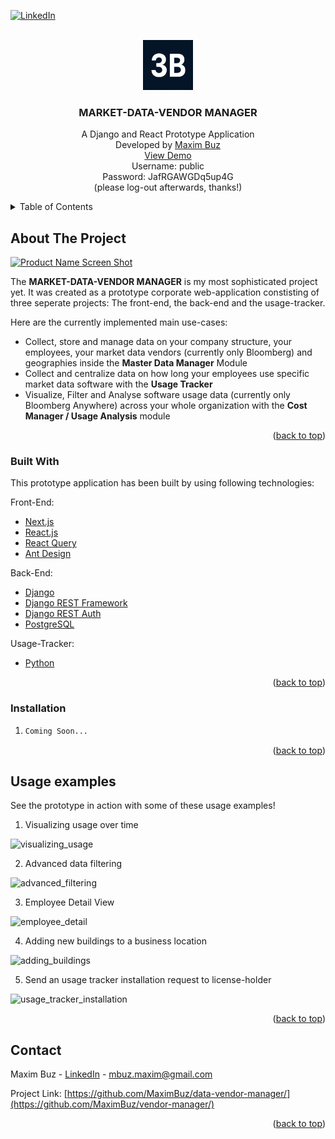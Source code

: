 <div id="top"></div>

<!-- PROJECT SHIELDS -->
[![LinkedIn][linkedin-shield]][linkedin-url]




<!-- PROJECT LOGO -->
<br />
<div align="center">
  <img src="images/logo.png" alt="Logo" width="80" height="80">

  <h3 align="center">MARKET-DATA-VENDOR MANAGER</h3>

  <p align="center">
    A Django and React Prototype Application
    <br/>
    Developed by <a href="https://www.linkedin.com/in/maxim-buz-17a2a717b/">Maxim Buz</a>
    <br/>
    <a href="https://vendor-manager.vercel.app/">View Demo</a>
    <br/>
    Username: public
    <br/>
    Password: JafRGAWGDq5up4G
    <br/>
    (please log-out afterwards, thanks!)
  </p>
</div>



<!-- TABLE OF CONTENTS -->
<details>
  <summary>Table of Contents</summary>
  <ol>
    <li>
      <a href="#about-the-project">About The Project</a>
      <ul>
        <li><a href="#built-with">Built With</a></li>
      </ul>
    </li>
    <li><a href="#usage">Usage</a></li>
    <li><a href="#roadmap">Roadmap</a></li>
    <li><a href="#contact">Contact</a></li>
  </ol>
</details>



<!-- ABOUT THE PROJECT -->
## About The Project

[![Product Name Screen Shot][product-screenshot]](https://vendor-manager.vercel.app/)

The **MARKET-DATA-VENDOR MANAGER** is my most sophisticated project yet.
It was created as a prototype corporate web-application constisting of three seperate projects: The front-end, the back-end and the usage-tracker.

Here are the currently implemented main use-cases:
* Collect, store and manage data on your company structure, your employees, your market data vendors (currently only Bloomberg) and geographies inside the **Master Data Manager** Module
* Collect and centralize data on how long your employees use specific market data software with the **Usage Tracker**
* Visualize, Filter and Analyse software usage data (currently only Bloomberg Anywhere) across your whole organization with the **Cost Manager / Usage Analysis** module

<p align="right">(<a href="#top">back to top</a>)</p>



### Built With

This prototype application has been built by using following technologies:

Front-End:
* [Next.js](https://nextjs.org/)
* [React.js](https://reactjs.org/)
* [React Query](https://react-query.tanstack.com/)
* [Ant Design](https://github.com/ant-design/ant-design)

Back-End:
* [Django](https://www.djangoproject.com/)
* [Django REST Framework](https://www.django-rest-framework.org/)
* [Django REST Auth](https://github.com/iMerica/dj-rest-auth)
* [PostgreSQL](https://www.postgresql.org/)

Usage-Tracker:
* [Python](https://www.python.org/)

<p align="right">(<a href="#top">back to top</a>)</p>



### Installation

1. ```sh
   Coming Soon...
   ```

<p align="right">(<a href="#top">back to top</a>)</p>



<!-- USAGE EXAMPLES -->
## Usage examples

See the prototype in action with some of these usage examples!

1. Visualizing usage over time
<img src="images/capture-1.gif" alt="visualizing_usage">

2. Advanced data filtering
<img src="images/capture-2.gif" alt="advanced_filtering">

3. Employee Detail View
<img src="images/capture-3.gif" alt="employee_detail">

4. Adding new buildings to a business location
<img src="images/capture-4.gif" alt="adding_buildings">

5. Send an usage tracker installation request to license-holder
<img src="images/capture-5.gif" alt="usage_tracker_installation">

<p align="right">(<a href="#top">back to top</a>)</p>


<!-- CONTACT -->
## Contact

Maxim Buz - [LinkedIn](https://www.linkedin.com/in/maxim-buz-17a2a717b/) - mbuz.maxim@gmail.com

Project Link: [https://github.com/MaximBuz/data-vendor-manager/](https://github.com/MaximBuz/vendor-manager/)

<p align="right">(<a href="#top">back to top</a>)</p>



<!-- MARKDOWN LINKS & IMAGES -->
<!-- https://www.markdownguide.org/basic-syntax/#reference-style-links -->
[linkedin-shield]: https://img.shields.io/badge/-LinkedIn-black.svg?style=for-the-badge&logo=linkedin&colorB=555
[linkedin-url]: https://www.linkedin.com/in/maxim-buz-17a2a717b/
[product-screenshot]: images/screenshot.png
